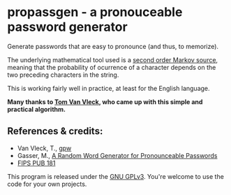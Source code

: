 propassgen - a pronouceable password generator
==============================================

Generate passwords that are easy to pronounce (and thus, to memorize).

The underlying mathematical tool used is a [second order Markov source][1],
meaning that the probability of ocurrence of a character depends on the two
preceding characters in the string.

This is working fairly well in practice, at least for the English language.

__Many thanks to [Tom Van Vleck][2], who came up with this simple and practical
algorithm.__

References & credits:
---------------------
-  Van Vleck, T., [gpw][3]
-  Gasser, M., [A Random Word Generator for Pronounceable Passwords][4]
-  [FIPS PUB 181][5]

This program is released under the [GNU GPLv3][6]. You're welcome to use the
code for your own projects.

[1]: http://www.data-compression.com/theory.shtml#model
[2]: http://www.multicians.org/thvv
[3]: http://www.multicians.org/thvv/gpw.html
[4]: http://www.dtic.mil/cgi-bin/GetTRDoc?AD=ADA017676&Location=U2&doc=GetTRDoc.pdf
[5]: http://www.itl.nist.gov/fipspubs/fip181.htm
[6]: http://www.gnu.org/copyleft/gpl.html
